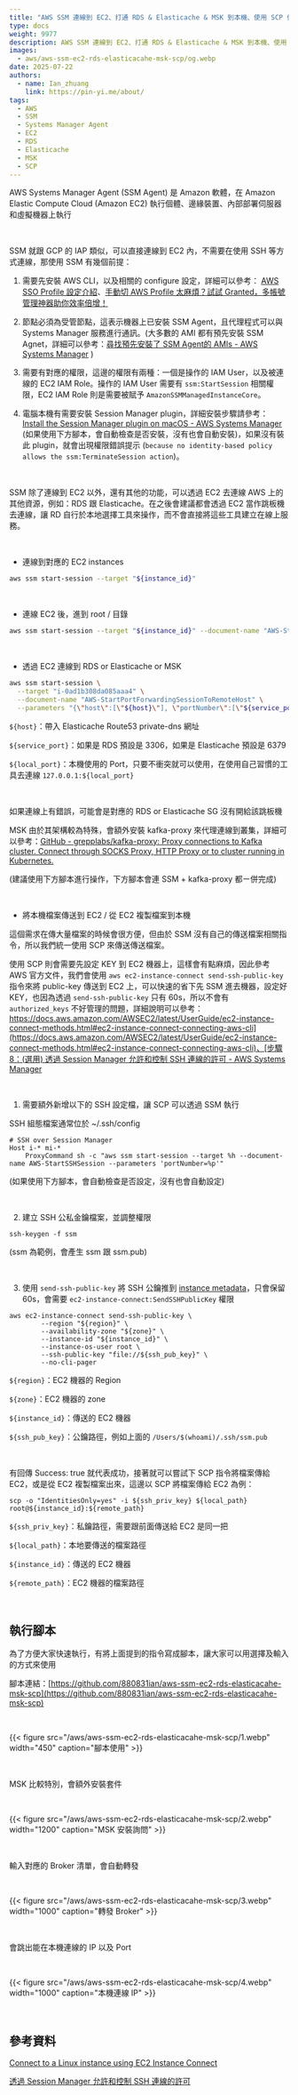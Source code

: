 ```yaml
---
title: "AWS SSM 連線到 EC2、打通 RDS & Elasticache & MSK 到本機、使用 SCP 傳送檔案/拉取遠端檔案到本機"
type: docs
weight: 9977
description: AWS SSM 連線到 EC2、打通 RDS & Elasticache & MSK 到本機、使用 SCP 傳送檔案/拉取遠端檔案到本機
images:
  - aws/aws-ssm-ec2-rds-elasticacahe-msk-scp/og.webp
date: 2025-07-22
authors:
  - name: Ian_zhuang
    link: https://pin-yi.me/about/
tags:
  - AWS
  - SSM
  - Systems Manager Agent
  - EC2
  - RDS
  - Elasticache
  - MSK
  - SCP
---
```


AWS Systems Manager Agent (SSM Agent) 是 Amazon 軟體，在 Amazon Elastic Compute Cloud (Amazon EC2) 執行個體、邊緣裝置、內部部署伺服器和虛擬機器上執行

<br>

SSM 就跟 GCP 的 IAP 類似，可以直接連線到 EC2 內，不需要在使用 SSH 等方式連線，那使用 SSM 有幾個前提：

1. 需要先安裝 AWS CLI，以及相關的 configure 設定，詳細可以參考：
[AWS SSO Profile 設定介紹](../aws-sso-profile-introduce)、[手動切 AWS Profile 太麻煩？試試 Granted，多帳號管理神器助你效率倍增！](../aws-assuming-roles-tool-introduce)

2. 節點必須為受管節點，這表示機器上已安裝 SSM Agent，且代理程式可以與 Systems Manager 服務進行通訊。(大多數的 AMI 都有預先安裝 SSM Agnet，詳細可以參考：[尋找預先安裝了 SSM Agent的 AMIs - AWS Systems Manager](https://docs.aws.amazon.com/zh_tw/systems-manager/latest/userguide/ami-preinstalled-agent.html) )

3. 需要有對應的權限，這邊的權限有兩種：一個是操作的 IAM User，以及被連線的 EC2 IAM Role。操作的 IAM User 需要有 `ssm:StartSession` 相關權限，EC2 IAM Role 則是需要被賦予 `AmazonSSMManagedInstanceCore`。

4. 電腦本機有需要安裝 Session Manager plugin，詳細安裝步驟請參考：[Install the Session Manager plugin on macOS - AWS Systems Manager ](https://docs.aws.amazon.com/systems-manager/latest/userguide/install-plugin-macos-overview.html)(如果使用下方腳本，會自動檢查是否安裝，沒有也會自動安裝)，如果沒有裝此 plugin，就會出現權限錯誤提示 (`because no identity-based policy allows the ssm:TerminateSession action`)。

<br>

SSM 除了連線到 EC2 以外，還有其他的功能，可以透過 EC2 去連線 AWS 上的其他資源，例如：RDS 跟 Elasticache。在之後會建議都會透過 EC2 當作跳板機去連線，讓 RD 自行於本地選擇工具來操作，而不會直接將這些工具建立在線上服務。

<br>

- 連線到對應的 EC2 instances

```bash
aws ssm start-session --target "${instance_id}"
```

<br>

- 連線 EC2 後，進到 root / 目錄

```bash
aws ssm start-session --target "${instance_id}" --document-name "AWS-StartInteractiveCommand" --parameters '{"command":["sudo -i;cd /"]}'
```

<br>

- 透過 EC2 連線到 RDS or Elasticache or MSK

```bash
aws ssm start-session \
  --target "i-0ad1b308da085aaa4" \
  --document-name "AWS-StartPortForwardingSessionToRemoteHost" \
  --parameters "{\"host\":[\"${host}\"], \"portNumber\":[\"${service_port}\"], \"localPortNumber\":[\"${local_port}\"]}"
```

`${host}`：帶入 Elasticache Route53 private-dns 網址

`${service_port}`：如果是 RDS 預設是 3306，如果是 Elasticache 預設是 6379

`${local_port}`：本機使用的 Port，只要不衝突就可以使用，在使用自己習慣的工具去連線 `127.0.0.1:${local_port}`

<br>

如果連線上有錯誤，可能會是對應的 RDS or Elasticache SG 沒有開給該跳板機

MSK 由於其架構較為特殊，會額外安裝 kafka-proxy 來代理連線到叢集，詳細可以參考：[GitHub - grepplabs/kafka-proxy: Proxy connections to Kafka cluster. Connect through SOCKS Proxy, HTTP Proxy or to cluster running in Kubernetes.](https://github.com/grepplabs/kafka-proxy)

(建議使用下方腳本進行操作，下方腳本會連 SSM + kafka-proxy 都ㄧ併完成)

<br>

- 將本機檔案傳送到 EC2 / 從 EC2 複製檔案到本機

這個需求在傳大量檔案的時候會很方便，但由於 SSM 沒有自己的傳送檔案相關指令，所以我們統一使用 SCP 來傳送傳送檔案。

使用 SCP 則會需要先設定 KEY 到 EC2 機器上，這樣會有點麻煩，因此參考 AWS 官方文件，我們會使用 `aws ec2-instance-connect send-ssh-public-key` 指令來將 public-key 傳送到 EC2 上，可以快速的省下先 SSM 進去機器，設定好 KEY，也因為透過 `send-ssh-public-key` 只有 60s，所以不會有 `authorized_keys` 不好管理的問題，詳細說明可以參考：[https://docs.aws.amazon.com/AWSEC2/latest/UserGuide/ec2-instance-connect-methods.html#ec2-instance-connect-connecting-aws-cli](https://docs.aws.amazon.com/AWSEC2/latest/UserGuide/ec2-instance-connect-methods.html#ec2-instance-connect-connecting-aws-cli)、[步驟 8：(選用) 透過 Session Manager 允許和控制 SSH 連線的許可 - AWS Systems Manager](https://docs.aws.amazon.com/zh_tw/systems-manager/latest/userguide/session-manager-getting-started-enable-ssh-connections.html)

<br>

1. 需要額外新增以下的 SSH 設定檔，讓 SCP 可以透過 SSM 執行

SSH 組態檔案通常位於 ~/.ssh/config

```shell
# SSH over Session Manager
Host i-* mi-*
    ProxyCommand sh -c "aws ssm start-session --target %h --document-name AWS-StartSSHSession --parameters 'portNumber=%p'"
```
(如果使用下方腳本，會自動檢查是否設定，沒有也會自動設定)

<br>

2. 建立 SSH 公私金鑰檔案，並調整權限

```shell
ssh-keygen -f ssm
```

(ssm 為範例，會產生 ssm 跟 ssm.pub)

<br>

3. 使用 `send-ssh-public-key` 將 SSH 公鑰推到 [instance metadata](https://docs.aws.amazon.com/AWSEC2/latest/UserGuide/ec2-instance-metadata.html)，只會保留 60s，會需要 `ec2-instance-connect:SendSSHPublicKey` 權限

```shell
aws ec2-instance-connect send-ssh-public-key \
        --region "${region}" \
        --availability-zone "${zone}" \
        --instance-id "${instance_id}" \
        --instance-os-user root \
        --ssh-public-key "file://${ssh_pub_key}" \
        --no-cli-pager
```

`${region}`：EC2 機器的 Region

`${zone}`：EC2 機器的 zone

`${instance_id}`：傳送的 EC2 機器

`${ssh_pub_key}`：公鑰路徑，例如上面的 `/Users/$(whoami)/.ssh/ssm.pub`

<br>

有回傳 Success: true 就代表成功，接著就可以嘗試下 SCP 指令將檔案傳給 EC2，或是從 EC2 複製檔案出來，這邊以 SCP 將檔案傳給 EC2 為例：

```shell
scp -o "IdentitiesOnly=yes" -i ${ssh_priv_key} ${local_path} root@${instance_id}:${remote_path}
```

`${ssh_priv_key}`：私鑰路徑，需要跟前面傳送給 EC2 是同一把

`${local_path}`：本地要傳送的檔案路徑

`${instance_id}`：傳送的 EC2 機器

`${remote_path}`：EC2 機器的檔案路徑

<br>

## 執行腳本

為了方便大家快速執行，有將上面提到的指令寫成腳本，讓大家可以用選擇及輸入的方式來使用

腳本連結：[https://github.com/880831ian/aws-ssm-ec2-rds-elasticacahe-msk-scp](https://github.com/880831ian/aws-ssm-ec2-rds-elasticacahe-msk-scp)

<br>

{{< figure src="/aws/aws-ssm-ec2-rds-elasticacahe-msk-scp/1.webp" width="450" caption="腳本使用" >}}

<br>

MSK 比較特別，會額外安裝套件

<br>

{{< figure src="/aws/aws-ssm-ec2-rds-elasticacahe-msk-scp/2.webp" width="1200" caption="MSK 安裝詢問" >}}

<br>

輸入對應的 Broker 清單，會自動轉發

<br>

{{< figure src="/aws/aws-ssm-ec2-rds-elasticacahe-msk-scp/3.webp" width="1000" caption="轉發 Broker" >}}

<br>

會跳出能在本機連線的 IP 以及 Port

<br>

{{< figure src="/aws/aws-ssm-ec2-rds-elasticacahe-msk-scp/4.webp" width="1000" caption="本機連線 IP" >}}

<br>

## 參考資料

[Connect to a Linux instance using EC2 Instance Connect](https://docs.aws.amazon.com/AWSEC2/latest/UserGuide/ec2-instance-connect-methods.html#ec2-instance-connect-connecting-aws-cli)

[透過 Session Manager 允許和控制 SSH 連線的許可](https://docs.aws.amazon.com/zh_tw/systems-manager/latest/userguide/session-manager-getting-started-enable-ssh-connections.html)